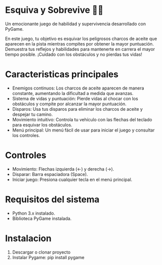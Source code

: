 # Esquiva y Sobrevive 🚗💨
Un emocionante juego de habilidad y supervivencia desarrollado con PyGame.

En este juego, tu objetivo es esquivar los peligrosos charcos de aceite que aparecen en la pista mientras compites por obtener la mayor puntuación. Demuestra tus reflejos y habilidades para mantenerte en carrera el mayor tiempo posible. ¡Cuidado con los obstáculos y no pierdas tus vidas!

# Caracteristicas principales
* Enemigos continuos: Los charcos de aceite aparecen de manera constante, aumentando la dificultad a medida que avanzas.
* Sistema de vidas y puntuación: Pierde vidas al chocar con los obstáculos y compite por alcanzar la mayor puntuación.
* Disparos: Usa tus disparos para eliminar los charcos de aceite y despejar tu camino.
* Movimiento intuitivo: Controla tu vehículo con las flechas del teclado para esquivar los obstáculos.
* Menú principal: Un menú fácil de usar para iniciar el juego y consultar los controles.

# Controles
* Movimiento: Flechas izquierda (←) y derecha (→).
* Disparar: Barra espaciadora (Space).
* Iniciar juego: Presiona cualquier tecla en el menú principal.

# Requisitos del sistema
* Python 3.x instalado.
* Biblioteca PyGame instalada.

# Instalacion
1. Descargar o clonar proyecto
2. Instalar Pygame: pip install pygame
